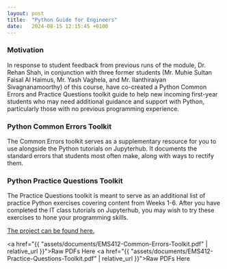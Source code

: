 ```yaml
---
layout: post
title:  "Python Guide for Engineers"
date:   2024-08-15 12:15:45 +0100
---
```


### Motivation

In response to student feedback from previous runs of the module, Dr. Rehan Shah, in conjunction with three former students (Mr. Muhie Sultan Faisal Al Haimus, Mr. Yash Vaghela, and Mr. Ilanthiraiyan Sivagnanamoorthy) of this course, have co-created a Python Common Errors and Practice Questions toolkit guide to help new incoming first-year students who may need additional guidance and support with Python, particularly those with no previous programming experience.

### Python Common Errors Toolkit

The Common Errors toolkit serves as a supplementary resource for you to use alongside the Python tutorials on Jupyterhub. It documents the standard errors that students most often make, along with ways to rectify them.

### Python Practice Questions Toolkit

The Practice Questions toolkit is meant to serve as an additional list of practice Python exercises covering content from Weeks 1-6. After you have completed the IT class tutorials on Jupyterhub, you may wish to try these exercises to hone your programming skills.

<a href="https://github.com/Muhie/ems412u-python-guides?tab=readme-ov-file#motivation">The project can be found here.</a>

<a href="{{ "assets/documents/EMS412-Common-Errors-Toolkit.pdf" | relative_url }}">Raw PDFs Here</a>
<a href="{{ "assets/documents/EMS412-Practice-Questions-Toolkit.pdf" | relative_url }}">Raw PDFs Here</a>